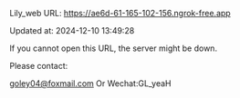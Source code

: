 Lily_web URL: https://ae6d-61-165-102-156.ngrok-free.app

Updated at: 2024-12-10 13:49:28

If you cannot open this URL, the server might be down.

Please contact: 

goley04@foxmail.com Or Wechat:GL_yeaH